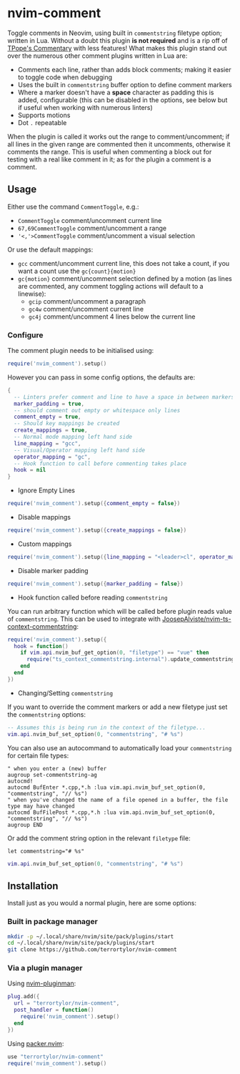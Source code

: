 # nvim-comment

Toggle comments in Neovim, using built in `commentstring` filetype option;
written in Lua. Without a doubt this plugin **is not required** and is a rip off
of [TPope's Commentary](https://github.com/tpope/vim-commentary) with less
features! What makes this plugin stand out over the numerous other comment
plugins written in Lua are:

- Comments each line, rather than adds block comments; making it easier to
  toggle code when debugging
- Uses the built in `commentstring` buffer option to define comment markers
- Where a marker doesn't have a **space** character as padding this is added,
  configurable (this can be disabled in the options, see below but if useful
  when working with numerous linters)
- Supports motions
- Dot `.` repeatable

When the plugin is called it works out the range to comment/uncomment; if all
lines in the given range are commented then it uncomments, otherwise it comments
the range. This is useful when commenting a block out for testing with a real
like comment in it; as for the plugin a comment is a comment.

## Usage

Either use the command `CommentToggle`, e.g.:

- `CommentToggle` comment/uncomment current line
- `67,69CommentToggle` comment/uncomment a range
- `'<,'>CommentToggle` comment/uncomment a visual selection

Or use the default mappings:

- `gcc` comment/uncomment current line, this does not take a count, if you want
  a count use the `gc{count}{motion}`
- `gc{motion}` comment/uncomment selection defined by a motion (as lines are
  commented, any comment toggling actions will default to a linewise):
  - `gcip` comment/uncomment a paragraph
  - `gc4w` comment/uncomment current line
  - `gc4j` comment/uncomment 4 lines below the current line

### Configure

The comment plugin needs to be initialised using:

```lua
require('nvim_comment').setup()
```

However you can pass in some config options, the defaults are:

```lua
{
  -- Linters prefer comment and line to have a space in between markers
  marker_padding = true,
  -- should comment out empty or whitespace only lines
  comment_empty = true,
  -- Should key mappings be created
  create_mappings = true,
  -- Normal mode mapping left hand side
  line_mapping = "gcc",
  -- Visual/Operator mapping left hand side
  operator_mapping = "gc",
  -- Hook function to call before commenting takes place
  hook = nil
}
```

- Ignore Empty Lines

```lua
require('nvim_comment').setup({comment_empty = false})
```

- Disable mappings

```lua
require('nvim_comment').setup({create_mappings = false})
```

- Custom mappings

```lua
require('nvim_comment').setup({line_mapping = "<leader>cl", operator_mapping = "<leader>c"})
```

- Disable marker padding

```lua
require('nvim_comment').setup({marker_padding = false})
```

- Hook function called before reading `commentstring`

You can run arbitrary function which will be called before plugin reads value of
`commentstring`. This can be used to integrate with
[JoosepAlviste/nvim-ts-context-commentstring](https://github.com/JoosepAlviste/nvim-ts-context-commentstring):

```lua
require('nvim_comment').setup({
  hook = function()
    if vim.api.nvim_buf_get_option(0, "filetype") == "vue" then
      require("ts_context_commentstring.internal").update_commentstring()
    end
  end
})
```

- Changing/Setting `commentstring`

If you want to override the comment markers or add a new filetype just set the
`commentstring` options:

```lua
-- Assumes this is being run in the context of the filetype...
vim.api.nvim_buf_set_option(0, "commentstring", "# %s")
```

You can also use an autocommand to automatically load your `commentstring` for
certain file types:

```vim
" when you enter a (new) buffer
augroup set-commentstring-ag
autocmd!
autocmd BufEnter *.cpp,*.h :lua vim.api.nvim_buf_set_option(0, "commentstring", "// %s")
" when you've changed the name of a file opened in a buffer, the file type may have changed
autocmd BufFilePost *.cpp,*.h :lua vim.api.nvim_buf_set_option(0, "commentstring", "// %s")
augroup END
```

Or add the comment string option in the relevant `filetype` file:

```vim
let commentstring="# %s"
```

```lua
vim.api.nvim_buf_set_option(0, "commentstring", "# %s")
```

## Installation

Install just as you would a normal plugin, here are some options:

### Built in package manager

```bash
mkdir -p ~/.local/share/nvim/site/pack/plugins/start
cd ~/.local/share/nvim/site/pack/plugins/start
git clone https://github.com/terrortylor/nvim-comment
```

### Via a plugin manager

Using [nvim-pluginman](https://github.com/terrortylor/nvim-pluginman):

```lua
plug.add({
  url = "terrortylor/nvim-comment",
  post_handler = function()
    require('nvim_comment').setup()
  end
})
```

Using [packer.nvim](https://github.com/wbthomason/packer.nvim):

```lua
use "terrortylor/nvim-comment"
require('nvim_comment').setup()
```
